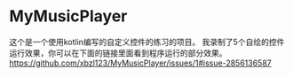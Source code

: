 # MyMusicPlayer
这个是一个使用kotlin编写的自定义控件的练习的项目。
我录制了5个自绘的控件运行效果，你可以在下面的链接里面看到程序运行的部分效果。
https://github.com/xbzl123/MyMusicPlayer/issues/1#issue-2856136587
